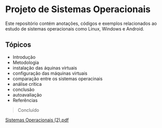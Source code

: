 # Projeto de Sistemas Operacionais

Este repositório contém anotações, códigos e exemplos relacionados ao estudo de sistemas operacionais como Linux, Windows e Android.

## Tópicos

- Introdução
- Metodologia
- instalação das áquinas virtuais
- configuração das máquinas virtuais
- comparação entre os sistemas operacinais
- análise crítica
- conclusão
- autoavaliação
- Referências

> Concluído

[Sistemas Operacionais (2).pdf](https://github.com/user-attachments/files/22192252/Sistemas.Operacionais.2.pdf)


